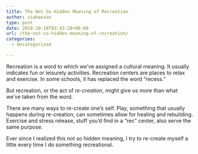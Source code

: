 ```yaml
---
title: The Not So Hidden Meaning of Recreation
author: ziahassan
type: post
date: 2018-10-18T03:43:28+00:00
url: /the-not-so-hidden-meaning-of-recreation/
categories:
  - Uncategorized

---
```

Recreation is a word to which we’ve assigned a cultural meaning. It usually indicates fun or leisurely activities. Recreation centers are places to relax and exercise. In some schools, it has replaced the word “recess.”

But recreation, or the act of _re-creation_, might give us more than what we’ve taken from the word. 

There are many ways to re-create one’s self. Play, something that usually happens during re-creation, can sometimes allow for healing and rebuilding. Exercise and stress release, stuff you’d find in a “rec” center, also serve the same purpose.

Ever since I realized this not so hidden meaning, I try to re-create myself a little every time I do something recreational.
